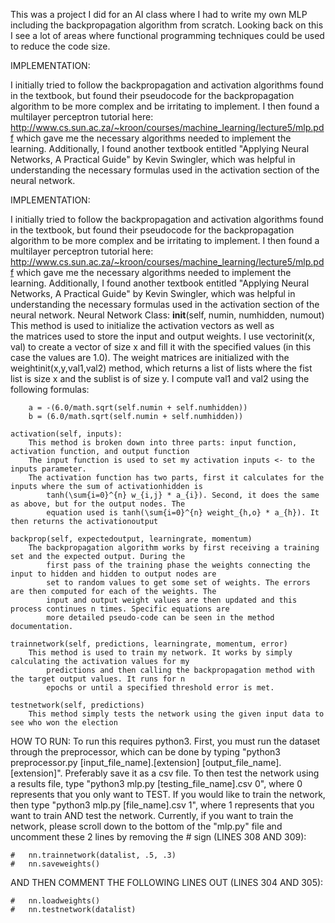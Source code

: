 This was a project I did for an AI class where I had to write my own MLP including the backpropagation algorithm from scratch. Looking back on this I see a lot of areas where functional programming techniques could be used to reduce the code size.


IMPLEMENTATION:

I initially tried to follow the backpropagation and activation algorithms found in the textbook, but found their pseudocode for the backpropagation algorithm to be more complex and be irritating to implement. I then found a multilayer perceptron tutorial here: http://www.cs.sun.ac.za/~kroon/courses/machine_learning/lecture5/mlp.pdf which gave me the necessary algorithms needed to implement the learning. Additionally, I found another textbook entitled "Applying Neural Networks, A Practical Guide" by Kevin Swingler, which was helpful in understanding the necessary formulas used in the activation section of the neural network. 

IMPLEMENTATION:

I initially tried to follow the backpropagation and activation algorithms found in the textbook, but found their pseudocode for the backpropagation algorithm to be more complex and be irritating to implement. I then found a multilayer perceptron tutorial here: http://www.cs.sun.ac.za/~kroon/courses/machine_learning/lecture5/mlp.pdf which gave me the necessary algorithms needed to implement the learning. Additionally, I found another textbook entitled "Applying Neural Networks, A Practical Guide" by Kevin Swingler, which was helpful in understanding the necessary formulas used in the activation section of the neural network. 
Neural Network Class:
	__init__(self, numin, numhidden, numout)
		This method is used to initialize the activation vectors as well as 	
the matrices used to store the input and output weights. I use vectorinit(x, val) to create a vector of size x and fill it with the specified values (in this case the values are 1.0). The weight matrices are initialized with the weightinit(x,y,val1,val2) method, which returns a list of lists where the fist list is size x and the sublist is of size y. I compute val1 and val2 using the following formulas:
		
		a = -(6.0/math.sqrt(self.numin + self.numhidden))
		b = (6.0/math.sqrt(self.numin + self.numhidden))
		
	activation(self, inputs):
		This method is broken down into three parts: input function, activation function, and output function
		The input function is used to set my activation inputs <- to the inputs parameter.
		The activation function has two parts, first it calculates for the inputs where the sum of activationhidden is 
			tanh(\sum{i=0}^{n} w_{i,j} * a_{i}). Second, it does the same as above, but for the output nodes. The 
			equation used is tanh(\sum{i=0}^{n} weight_{h,o} * a_{h}). It then returns the activationoutput
		
	backprop(self, expectedoutput, learningrate, momentum)
		The backpropagation algorithm works by first receiving a training set and the expected output. During the 
			first pass of the training phase the weights connecting the input to hidden and hidden to output nodes are 	
			set to random values to get some set of weights. The errors are then computed for each of the weights. The 
			input and output weight values are then updated and this process continues n times. Specific equations are 
			more detailed pseudo-code can be seen in the method documentation.
		
	trainnetwork(self, predictions, learningrate, momentum, error)
		This method is used to train my network. It works by simply calculating the activation values for my 
			predictions and then calling the backpropagation method with the target output values. It runs for n 
			epochs or until a specified threshold error is met.
	
	testnetwork(self, predictions)
		This method simply tests the network using the given input data to see who won the election

HOW TO RUN:
	To run this requires python3. First, you must run the dataset through the preprocessor, which can be done by typing "python3 preprocessor.py [input_file_name].[extension] [output_file_name].[extension]". Preferably save it as a csv file. To then test the network using a results file, type "python3 mlp.py [testing_file_name].csv 0", where 0 represents that you only want to TEST. If you would like to train the network, then type "python3 mlp.py [file_name].csv 1", where 1 represents that you want to train AND test the network. Currently, if you want to train the network, please scroll down to the bottom of the "mlp.py" file and uncomment these 2 lines by removing the # sign (LINES 308 AND 309):
	
	#	nn.trainnetwork(datalist, .5, .3)
	#	nn.saveweights()

AND THEN COMMENT THE FOLLOWING LINES OUT (LINES 304 AND 305):
	
	#	nn.loadweights()
	#	nn.testnetwork(datalist)